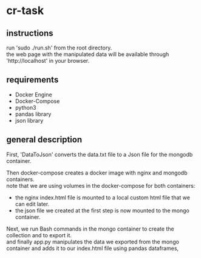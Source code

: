 # cr-task



## instructions

run 'sudo ./run.sh' from the root directory.  
the web page with the manipulated data will be available through 'http://localhost' in your browser.


## requirements

 * Docker Engine
 * Docker-Compose
 * python3
 * pandas library
 * json library


## general description  
   
   First, 'DataToJson' converts the data.txt file to a Json file for the mongodb container.  
     
   Then docker-compose creates a docker image with nginx and mongodb containers.  
   note that we are using volumes in the docker-compose for both containers:  
   * the nginx index.html file is mounted to a local custom html file that we can edit later.
   * the json file we created at the first step is now mounted to the mongo container.   
     
   Next, we run Bash commands in the mongo container to create the collection and to export it.  
   and finally app.py manipulates the data we exported from the mongo container and adds it to our index.html file using pandas dataframes,
